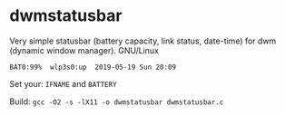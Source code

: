 # dwmstatusbar
Very simple statusbar (battery capacity, link status, date-time) for dwm (dynamic window manager). GNU/Linux

    BAT0:99%  wlp3s0:up  2019-05-19 Sun 20:09

Set your: `IFNAME` and `BATTERY`

Build: `gcc -O2 -s -lX11 -o dwmstatusbar dwmstatusbar.c`
